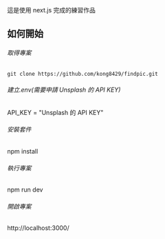 這是使用 next.js 完成的練習作品

## 如何開始

###### 取得專案

    git clone https://github.com/kong8429/findpic.git

###### 建立.env(需要申請 Unsplash 的 API KEY)
API_KEY = "Unsplash 的 API KEY"

###### 安裝套件
npm install

###### 執行專案
npm run dev

###### 開啟專案
http://localhost:3000/
